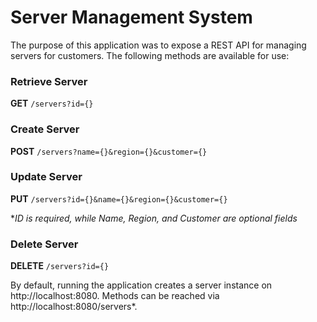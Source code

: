 # Server Management System
The purpose of this application was to expose a REST API for managing servers for customers.  The following methods are available for use:

### Retrieve Server

**GET** `/servers?id={}`


### Create Server

**POST** `/servers?name={}&region={}&customer={}`


### Update Server

**PUT** `/servers?id={}&name={}&region={}&customer={}`

**ID is required, while Name, Region, and Customer are optional fields*


### Delete Server

**DELETE** `/servers?id={}`


By default, running the application creates a server instance on http://localhost:8080.  Methods can be reached via http://localhost:8080/servers*.

